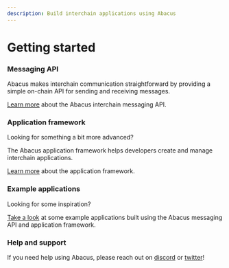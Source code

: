 ```yaml
---
description: Build interchain applications using Abacus
---
```


# Getting started

### Messaging API

Abacus makes interchain communication straightforward by providing a simple on-chain API for sending and receiving messages.

[Learn more](messaging-api/) about the Abacus interchain messaging API.

### Application framework

Looking for something a bit more advanced?

The Abacus application framework helps developers create and manage interchain applications.

[Learn more](building-applications/) about the application framework.

### Example applications

Looking for some inspiration?

[Take a look](examples/) at some example applications built using the Abacus messaging API and application framework.

### Help and support

If you need help using Abacus, please reach out on [discord](https://discord.com/invite/KBD3aD78Bb) or [twitter](https://twitter.com/Abacus\_Network)!

